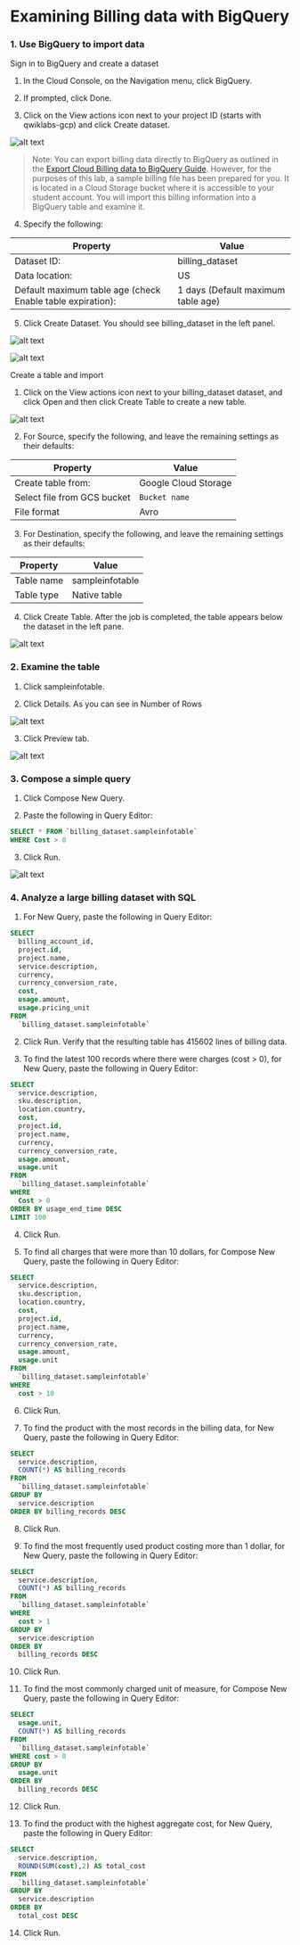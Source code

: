 # Examining Billing data with BigQuery

### 1. Use BigQuery to import data

Sign in to BigQuery and create a dataset

1. In the Cloud Console, on the Navigation menu, click BigQuery.

2. If prompted, click Done.

3. Click on the View actions icon next to your project ID (starts with qwiklabs-gcp) and click Create dataset.

![alt text](image/image.png)

> Note: You can export billing data directly to BigQuery as outlined in the [Export Cloud Billing data to BigQuery Guide](https://cloud.google.com/billing/docs/how-to/export-data-bigquery). However, for the purposes of this lab, a sample billing file has been prepared for you. It is located in a Cloud Storage bucket where it is accessible to your student account. You will import this billing information into a BigQuery table and examine it.

4. Specify the following:

| Property                                                   | Value                              |
| ---------------------------------------------------------- | ---------------------------------- |
| Dataset ID:                                                | billing_dataset                    |
| Data location:                                             | US                                 |
| Default maximum table age (check Enable table expiration): | 1 days (Default maximum table age) |

5. Click Create Dataset. You should see billing_dataset in the left panel.

![alt text](image/image-1.png)

![alt text](image/image-2.png)

Create a table and import

1. Click on the View actions icon next to your billing_dataset dataset, and click Open and then click Create Table to create a new table.

![alt text](image/image-3.png)

2. For Source, specify the following, and leave the remaining settings as their defaults:

| Property                    | Value                |
| --------------------------- | -------------------- |
| Create table from:          | Google Cloud Storage |
| Select file from GCS bucket | `Bucket name`        |
| File format                 | Avro                 |

3. For Destination, specify the following, and leave the remaining settings as their defaults:

| Property   | Value           |
| ---------- | --------------- |
| Table name | sampleinfotable |
| Table type | Native table    |

4. Click Create Table. After the job is completed, the table appears below the dataset in the left pane.

![alt text](image/image-4.png)

### 2. Examine the table

1. Click sampleinfotable.

2. Click Details. As you can see in Number of Rows

![alt text](image/image-5.png)

3. Click Preview tab.

![alt text](image/image-6.png)

### 3. Compose a simple query

1. Click Compose New Query.

2. Paste the following in Query Editor:

```sql
SELECT * FROM `billing_dataset.sampleinfotable`
WHERE Cost > 0
```

3. Click Run.

![alt text](image/image-7.png)

### 4. Analyze a large billing dataset with SQL

1. For New Query, paste the following in Query Editor:

```sql
SELECT
  billing_account_id,
  project.id,
  project.name,
  service.description,
  currency,
  currency_conversion_rate,
  cost,
  usage.amount,
  usage.pricing_unit
FROM
  `billing_dataset.sampleinfotable`
```

2. Click Run. Verify that the resulting table has 415602 lines of billing data.

3. To find the latest 100 records where there were charges (cost > 0), for New Query, paste the following in Query Editor:

```sql
SELECT
  service.description,
  sku.description,
  location.country,
  cost,
  project.id,
  project.name,
  currency,
  currency_conversion_rate,
  usage.amount,
  usage.unit
FROM
  `billing_dataset.sampleinfotable`
WHERE
  Cost > 0
ORDER BY usage_end_time DESC
LIMIT 100
```

4. Click Run.

5. To find all charges that were more than 10 dollars, for Compose New Query, paste the following in Query Editor:

```sql
SELECT
  service.description,
  sku.description,
  location.country,
  cost,
  project.id,
  project.name,
  currency,
  currency_conversion_rate,
  usage.amount,
  usage.unit
FROM
  `billing_dataset.sampleinfotable`
WHERE
  cost > 10
```

6. Click Run.

7. To find the product with the most records in the billing data, for New Query, paste the following in Query Editor:

```sql
SELECT
  service.description,
  COUNT(*) AS billing_records
FROM
  `billing_dataset.sampleinfotable`
GROUP BY
  service.description
ORDER BY billing_records DESC
```

8. Click Run.

9. To find the most frequently used product costing more than 1 dollar, for New Query, paste the following in Query Editor:

```sql
SELECT
  service.description,
  COUNT(*) AS billing_records
FROM
  `billing_dataset.sampleinfotable`
WHERE
  cost > 1
GROUP BY
  service.description
ORDER BY
  billing_records DESC
```

10. Click Run.

11. To find the most commonly charged unit of measure, for Compose New Query, paste the following in Query Editor:

```sql
SELECT
  usage.unit,
  COUNT(*) AS billing_records
FROM
  `billing_dataset.sampleinfotable`
WHERE cost > 0
GROUP BY
  usage.unit
ORDER BY
  billing_records DESC
```

12. Click Run.

13. To find the product with the highest aggregate cost, for New Query, paste the following in Query Editor:

```sql
SELECT
  service.description,
  ROUND(SUM(cost),2) AS total_cost
FROM
  `billing_dataset.sampleinfotable`
GROUP BY
  service.description
ORDER BY
  total_cost DESC
```

14. Click Run.
